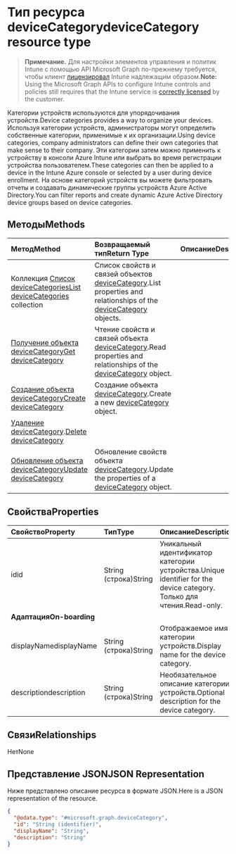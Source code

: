 # <a name="devicecategory-resource-type"></a><span data-ttu-id="07e5d-101">Тип ресурса deviceCategory</span><span class="sxs-lookup"><span data-stu-id="07e5d-101">deviceCategory resource type</span></span>

> <span data-ttu-id="07e5d-102">**Примечание.** Для настройки элементов управления и политик Intune с помощью API Microsoft Graph по-прежнему требуется, чтобы клиент [лицензировал](https://go.microsoft.com/fwlink/?linkid=839381) Intune надлежащим образом.</span><span class="sxs-lookup"><span data-stu-id="07e5d-102">**Note:** Using the Microsoft Graph APIs to configure Intune controls and policies still requires that the Intune service is [correctly licensed](https://go.microsoft.com/fwlink/?linkid=839381) by the customer.</span></span>

<span data-ttu-id="07e5d-103">Категории устройств используются для упорядочивания устройств.</span><span class="sxs-lookup"><span data-stu-id="07e5d-103">Device categories provides a way to organize your devices.</span></span> <span data-ttu-id="07e5d-104">Используя категории устройств, администраторы могут определить собственные категории, применимые к их организации.</span><span class="sxs-lookup"><span data-stu-id="07e5d-104">Using device categories, company administrators can define their own categories that make sense to their company.</span></span> <span data-ttu-id="07e5d-105">Эти категории затем можно применить к устройству в консоли Azure Intune или выбрать во время регистрации устройства пользователем.</span><span class="sxs-lookup"><span data-stu-id="07e5d-105">These categories can then be applied to a device in the Intune Azure console or selected by a user during device enrollment.</span></span> <span data-ttu-id="07e5d-106">На основе категорий устройств вы можете фильтровать отчеты и создавать динамические группы устройств Azure Active Directory.</span><span class="sxs-lookup"><span data-stu-id="07e5d-106">You can filter reports and create dynamic Azure Active Directory device groups based on device categories.</span></span>

## <a name="methods"></a><span data-ttu-id="07e5d-107">Методы</span><span class="sxs-lookup"><span data-stu-id="07e5d-107">Methods</span></span>
|<span data-ttu-id="07e5d-108">Метод</span><span class="sxs-lookup"><span data-stu-id="07e5d-108">Method</span></span>|<span data-ttu-id="07e5d-109">Возвращаемый тип</span><span class="sxs-lookup"><span data-stu-id="07e5d-109">Return Type</span></span>|<span data-ttu-id="07e5d-110">Описание</span><span class="sxs-lookup"><span data-stu-id="07e5d-110">Description</span></span>|
|:---|:---|:---|
|<span data-ttu-id="07e5d-111">Коллекция [Список deviceCategories](../api/intune_shared_devicecategory_list.md)</span><span class="sxs-lookup"><span data-stu-id="07e5d-111">[List deviceCategories](../api/intune_shared_devicecategory_list.md) collection</span></span>|<span data-ttu-id="07e5d-112">Список свойств и связей объектов [deviceCategory](../resources/intune_shared_devicecategory.md).</span><span class="sxs-lookup"><span data-stu-id="07e5d-112">List properties and relationships of the [deviceCategory](../resources/intune_shared_devicecategory.md) objects.</span></span>|
|[<span data-ttu-id="07e5d-113">Получение объекта deviceCategory</span><span class="sxs-lookup"><span data-stu-id="07e5d-113">Get deviceCategory</span></span>](../api/intune_shared_devicecategory_get.md)|<span data-ttu-id="07e5d-114">Чтение свойств и связей объекта [deviceCategory](../resources/intune_shared_devicecategory.md).</span><span class="sxs-lookup"><span data-stu-id="07e5d-114">Read properties and relationships of the [deviceCategory](../resources/intune_shared_devicecategory.md) object.</span></span>|
|[<span data-ttu-id="07e5d-115">Создание объекта deviceCategory</span><span class="sxs-lookup"><span data-stu-id="07e5d-115">Create deviceCategory</span></span>](../api/intune_shared_devicecategory_create.md)|<span data-ttu-id="07e5d-116">Создание объекта [deviceCategory](../resources/intune_shared_devicecategory.md).</span><span class="sxs-lookup"><span data-stu-id="07e5d-116">Create a new [deviceCategory](../resources/intune_shared_devicecategory.md) object.</span></span>|
|<span data-ttu-id="07e5d-117">[Удаление deviceCategory](../api/intune_shared_devicecategory_delete.md).</span><span class="sxs-lookup"><span data-stu-id="07e5d-117">[Delete deviceCategory](../api/intune_shared_devicecategory_delete.md)</span></span>|
|[<span data-ttu-id="07e5d-118">Обновление объекта deviceCategory</span><span class="sxs-lookup"><span data-stu-id="07e5d-118">Update deviceCategory</span></span>](../api/intune_shared_devicecategory_update.md)|<span data-ttu-id="07e5d-119">Обновление свойств объекта [deviceCategory](../resources/intune_shared_devicecategory.md).</span><span class="sxs-lookup"><span data-stu-id="07e5d-119">Update the properties of a [deviceCategory](../resources/intune_shared_devicecategory.md) object.</span></span>|

## <a name="properties"></a><span data-ttu-id="07e5d-120">Свойства</span><span class="sxs-lookup"><span data-stu-id="07e5d-120">Properties</span></span>
|<span data-ttu-id="07e5d-121">Свойство</span><span class="sxs-lookup"><span data-stu-id="07e5d-121">Property</span></span>|<span data-ttu-id="07e5d-122">Тип</span><span class="sxs-lookup"><span data-stu-id="07e5d-122">Type</span></span>|<span data-ttu-id="07e5d-123">Описание</span><span class="sxs-lookup"><span data-stu-id="07e5d-123">Description</span></span>|
|:---|:---|:---|
|<span data-ttu-id="07e5d-124">id</span><span class="sxs-lookup"><span data-stu-id="07e5d-124">id</span></span>|<span data-ttu-id="07e5d-125">String (строка)</span><span class="sxs-lookup"><span data-stu-id="07e5d-125">String</span></span>|<span data-ttu-id="07e5d-126">Уникальный идентификатор категории устройства.</span><span class="sxs-lookup"><span data-stu-id="07e5d-126">Unique identifier for the device category.</span></span> <span data-ttu-id="07e5d-127">Только для чтения.</span><span class="sxs-lookup"><span data-stu-id="07e5d-127">Read-only.</span></span>|
|<span data-ttu-id="07e5d-128">**Адаптация**</span><span class="sxs-lookup"><span data-stu-id="07e5d-128">**On-boarding**</span></span>|
|<span data-ttu-id="07e5d-129">displayName</span><span class="sxs-lookup"><span data-stu-id="07e5d-129">displayName</span></span>|<span data-ttu-id="07e5d-130">String (строка)</span><span class="sxs-lookup"><span data-stu-id="07e5d-130">String</span></span>|<span data-ttu-id="07e5d-131">Отображаемое имя категории устройств.</span><span class="sxs-lookup"><span data-stu-id="07e5d-131">Display name for the device category.</span></span>|
|<span data-ttu-id="07e5d-132">description</span><span class="sxs-lookup"><span data-stu-id="07e5d-132">description</span></span>|<span data-ttu-id="07e5d-133">String (строка)</span><span class="sxs-lookup"><span data-stu-id="07e5d-133">String</span></span>|<span data-ttu-id="07e5d-134">Необязательное описание категории устройств.</span><span class="sxs-lookup"><span data-stu-id="07e5d-134">Optional description for the device category.</span></span>|

## <a name="relationships"></a><span data-ttu-id="07e5d-135">Связи</span><span class="sxs-lookup"><span data-stu-id="07e5d-135">Relationships</span></span>
<span data-ttu-id="07e5d-136">Нет</span><span class="sxs-lookup"><span data-stu-id="07e5d-136">None</span></span>

## <a name="json-representation"></a><span data-ttu-id="07e5d-137">Представление JSON</span><span class="sxs-lookup"><span data-stu-id="07e5d-137">JSON Representation</span></span>
<span data-ttu-id="07e5d-138">Ниже представлено описание ресурса в формате JSON.</span><span class="sxs-lookup"><span data-stu-id="07e5d-138">Here is a JSON representation of the resource.</span></span>
<!--{
  "blockType": "resource",
  "keyProperty": "id",
  "baseType": "microsoft.graph.entity",
  "@odata.type": "microsoft.graph.deviceCategory"
}-->
``` json
{
  "@odata.type": "#microsoft.graph.deviceCategory",
  "id": "String (identifier)",
  "displayName": "String",
  "description": "String"
}
```



